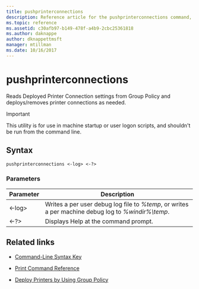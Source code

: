 ```yaml
---
title: pushprinterconnections
description: Reference article for the pushprinterconnections command, which reads Deployed Printer Connection settings from Group Policy and deploys/removes printer connections as needed.
ms.topic: reference
ms.assetid: c30afb97-b149-478f-a4b9-2cbc25361818
ms.author: daknappe
author: dknappettmsft
manager: mtillman
ms.date: 10/16/2017
---
```


# pushprinterconnections

Reads Deployed Printer Connection settings from Group Policy and deploys/removes printer connections as needed.

> [!IMPORTANT]
> This utility is for use in machine startup or user logon scripts, and shouldn't be run from the command line.

## Syntax

```
pushprinterconnections <-log> <-?>
```

### Parameters

| Parameter | Description |
|--|--|
| <-log> | Writes a per user debug log file to *%temp*, or writes a per machine debug log to *%windir%\temp*. |
| <-?> | Displays Help at the command prompt. |

## Related links

- [Command-Line Syntax Key](command-line-syntax-key.md)

- [Print Command Reference](print-command-reference.md)

- [Deploy Printers by Using Group Policy](/previous-versions/windows/it-pro/windows-server-2003/cc722179(v=ws.10))
